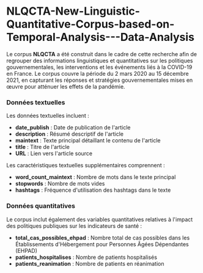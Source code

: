 # NLQCTA-New-Linguistic-Quantitative-Corpus-based-on-Temporal-Analysis---Data-Analysis
Le corpus **NLQCTA** a été construit dans le cadre de cette recherche afin de regrouper des informations linguistiques et quantitatives sur les politiques gouvernementales, les interventions et les événements liés à la COVID-19 en France. Le corpus couvre la période du 2 mars 2020 au 15 décembre 2021, en capturant les réponses et stratégies gouvernementales mises en œuvre pour atténuer les effets de la pandémie.

### Données textuelles
Les données textuelles incluent :
- **date_publish** : Date de publication de l'article
- **description** : Résumé descriptif de l'article
- **maintext** : Texte principal détaillant le contenu de l'article
- **title** : Titre de l'article
- **URL** : Lien vers l'article source

Les caractéristiques textuelles supplémentaires comprennent :
- **word_count_maintext** : Nombre de mots dans le texte principal
- **stopwords** : Nombre de mots vides
- **hashtags** : Fréquence d'utilisation des hashtags dans le texte

### Données quantitatives
Le corpus inclut également des variables quantitatives relatives à l'impact des politiques publiques sur les indicateurs de santé :
- **total_cas_possibles_ehpad** : Nombre total de cas possibles dans les Établissements d'Hébergement pour Personnes Âgées Dépendantes (EHPAD)
- **patients_hospitalises** : Nombre de patients hospitalisés
- **patients_reanimation** : Nombre de patients en réanimation
